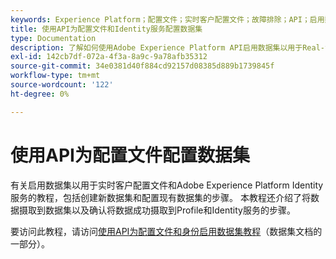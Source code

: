 ```yaml
---
keywords: Experience Platform；配置文件；实时客户配置文件；故障排除；API；启用数据集
title: 使用API为配置文件和Identity服务配置数据集
type: Documentation
description: 了解如何使用Adobe Experience Platform API启用数据集以用于Real-time Customer Profile和Identity Service。
exl-id: 142cb7df-072a-4f3a-8a9c-9a78afb35312
source-git-commit: 34e0381d40f884cd92157d08385d889b1739845f
workflow-type: tm+mt
source-wordcount: '122'
ht-degree: 0%

---
```


# 使用API为配置文件配置数据集

有关启用数据集以用于实时客户配置文件和Adobe Experience Platform Identity服务的教程，包括创建新数据集和配置现有数据集的步骤。 本教程还介绍了将数据摄取到数据集以及确认将数据成功摄取到Profile和Identity服务的步骤。

要访问此教程，请访问[使用API为配置文件和身份启用数据集教程](../../catalog/datasets/enable-for-profile.md)（数据集文档的一部分）。
